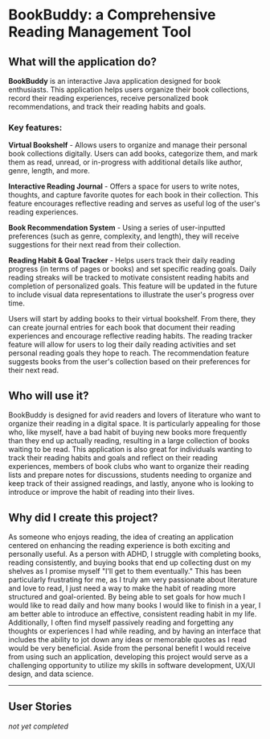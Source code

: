 # BookBuddy: a Comprehensive Reading Management Tool

## What will the application do?

**BookBuddy** is an interactive Java application designed for book enthusiasts. This application helps users organize 
their book collections, record their reading experiences, receive personalized book recommendations, and track their 
reading habits and goals. 

### Key features:

**Virtual Bookshelf** - Allows users to organize and manage their personal book collections digitally. Users can add 
books, categorize them, and mark them as read, unread, or in-progress with additional details like author, genre,
length, and more.

**Interactive Reading Journal** - Offers a space for users to write notes, thoughts, and capture favorite quotes for 
each book in their collection. This feature encourages reflective reading and serves as useful log of the user's 
reading experiences.

**Book Recommendation System** - Using a series of user-inputted preferences (such as genre, complexity, and length), 
they will receive suggestions for their next read from their collection.

**Reading Habit & Goal Tracker** - Helps users track their daily reading progress (in terms of pages or books) and set 
specific reading goals. Daily reading streaks will be tracked to motivate consistent reading habits and completion of
personalized goals. This feature will be updated in the future to include visual data representations to illustrate 
the user's progress over time.

Users will start by adding books to their virtual bookshelf. From there, they can create journal entries for each book
that document their reading experiences and encourage reflective reading habits. The reading tracker feature will 
allow for users to log their daily reading activities and set personal reading goals they hope to reach. The 
recommendation feature suggests books from the user's collection based on their preferences for their next read.

## Who will use it?

BookBuddy is designed for avid readers and lovers of literature who want to organize their reading in a digital space.
It is particularly appealing for those who, like myself, have a bad habit of buying new books more frequently than they
end up actually reading, resulting in a large collection of books waiting to be read. This application is also great for 
individuals wanting to track their reading habits and goals and reflect on their reading experiences, members of book
clubs who want to organize their reading lists and prepare notes for discussions, students needing to organize and 
keep track of their assigned readings, and lastly, anyone who is looking to introduce or improve the habit of reading 
into their lives.

## Why did I create this project?

As someone who enjoys reading, the idea of creating an application centered on enhancing the reading experience is both
exciting and personally useful. As a person with ADHD, I struggle with completing books, reading consistently, and 
buying books that end up collecting dust on my shelves as I promise myself "I'll get to them eventually." This has been
particularly frustrating for me, as I truly am very passionate about literature and love to read, I just need a way to
make the habit of reading more structured and goal-oriented. By being able to set goals for how much I would like to
read daily and how many books I would like to finish in a year, I am better able to introduce an effective, consistent
reading habit in my life. Additionally, I often find myself passively reading and forgetting any thoughts or experiences
I had while reading, and by having an interface that includes the ability to jot down any ideas or memorable quotes as
I read would be very beneficial. Aside from the personal benefit I would receive from using such an application, 
developing this project would serve as a challenging opportunity to utilize my skills in software development, UX/UI 
design, and data science.

****

## User Stories
*not yet completed*